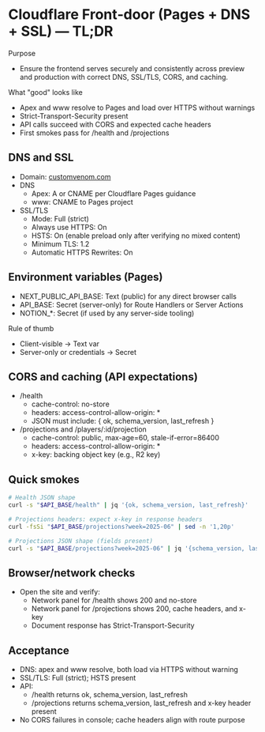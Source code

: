 # Cloudflare Front‑door (Pages + DNS + SSL) — TL;DR

Purpose

- Ensure the frontend serves securely and consistently across preview and production with correct DNS, SSL/TLS, CORS, and caching.

What "good" looks like

- Apex and www resolve to Pages and load over HTTPS without warnings
- Strict-Transport-Security present
- API calls succeed with CORS and expected cache headers
- First smokes pass for /health and /projections

## DNS and SSL

- Domain: [customvenom.com](http://customvenom.com)
- DNS
  - Apex: A or CNAME per Cloudflare Pages guidance
  - www: CNAME to Pages project
- SSL/TLS
  - Mode: Full (strict)
  - Always use HTTPS: On
  - HSTS: On (enable preload only after verifying no mixed content)
  - Minimum TLS: 1.2
  - Automatic HTTPS Rewrites: On

## Environment variables (Pages)

- NEXT_PUBLIC_API_BASE: Text (public) for any direct browser calls
- API_BASE: Secret (server-only) for Route Handlers or Server Actions
- NOTION\_\*: Secret (if used by any server-side tooling)

Rule of thumb

- Client-visible → Text var
- Server-only or credentials → Secret

## CORS and caching (API expectations)

- /health
  - cache-control: no-store
  - headers: access-control-allow-origin: \*
  - JSON must include: { ok, schema_version, last_refresh }
- /projections and /players/:id/projection
  - cache-control: public, max-age=60, stale-if-error=86400
  - headers: access-control-allow-origin: \*
  - x-key: backing object key (e.g., R2 key)

## Quick smokes

```bash
# Health JSON shape
curl -s "$API_BASE/health" | jq '{ok, schema_version, last_refresh}'

# Projections headers: expect x-key in response headers
curl -fsSi "$API_BASE/projections?week=2025-06" | sed -n '1,20p'

# Projections JSON shape (fields present)
curl -s "$API_BASE/projections?week=2025-06" | jq '{schema_version, last_refresh}'
```

## Browser/network checks

- Open the site and verify:
  - Network panel for /health shows 200 and no-store
  - Network panel for /projections shows 200, cache headers, and x-key
  - Document response has Strict-Transport-Security

## Acceptance

- DNS: apex and www resolve, both load via HTTPS without warning
- SSL/TLS: Full (strict); HSTS present
- API:
  - /health returns ok, schema_version, last_refresh
  - /projections returns schema_version, last_refresh and x-key header present
- No CORS failures in console; cache headers align with route purpose
